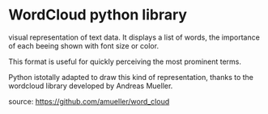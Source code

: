 # WordCloud python library
visual representation of text data. It displays a list of words, the importance of each beeing shown with font size or color. 

This format is useful for quickly perceiving the most prominent terms.

Python istotally adapted to draw this kind of representation, thanks to the wordcloud library developed by Andreas Mueller.


source:
https://github.com/amueller/word_cloud
